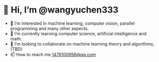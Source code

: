 # 👋 Hi, I’m @wangyuchen333
- 👀 I’m interested in machine learning, computer vision, parallel programming and many other aspects.
- 🌱 I’m currently learning computer science, artificial intelligence and math.
- 💞️ I’m looking to collaborate on machine learning theory and algorithms, (TBD)
- 📫 How to reach me 1478100956@qq.com
